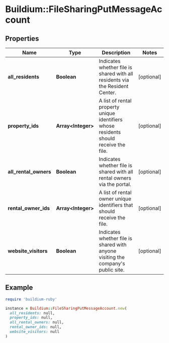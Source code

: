 # Buildium::FileSharingPutMessageAccount

## Properties

| Name | Type | Description | Notes |
| ---- | ---- | ----------- | ----- |
| **all_residents** | **Boolean** | Indicates whether file is shared with all residents via the Resident Center. | [optional] |
| **property_ids** | **Array&lt;Integer&gt;** | A list of rental property unique identifiers whose residents should receive the file. | [optional] |
| **all_rental_owners** | **Boolean** | Indicates whether file is shared with all rental owners via the portal. | [optional] |
| **rental_owner_ids** | **Array&lt;Integer&gt;** | A list of rental owner unique identifiers that should receive the file. | [optional] |
| **website_visitors** | **Boolean** | Indicates whether file is shared with anyone visiting the company&#39;s public site. | [optional] |

## Example

```ruby
require 'buildium-ruby'

instance = Buildium::FileSharingPutMessageAccount.new(
  all_residents: null,
  property_ids: null,
  all_rental_owners: null,
  rental_owner_ids: null,
  website_visitors: null
)
```

